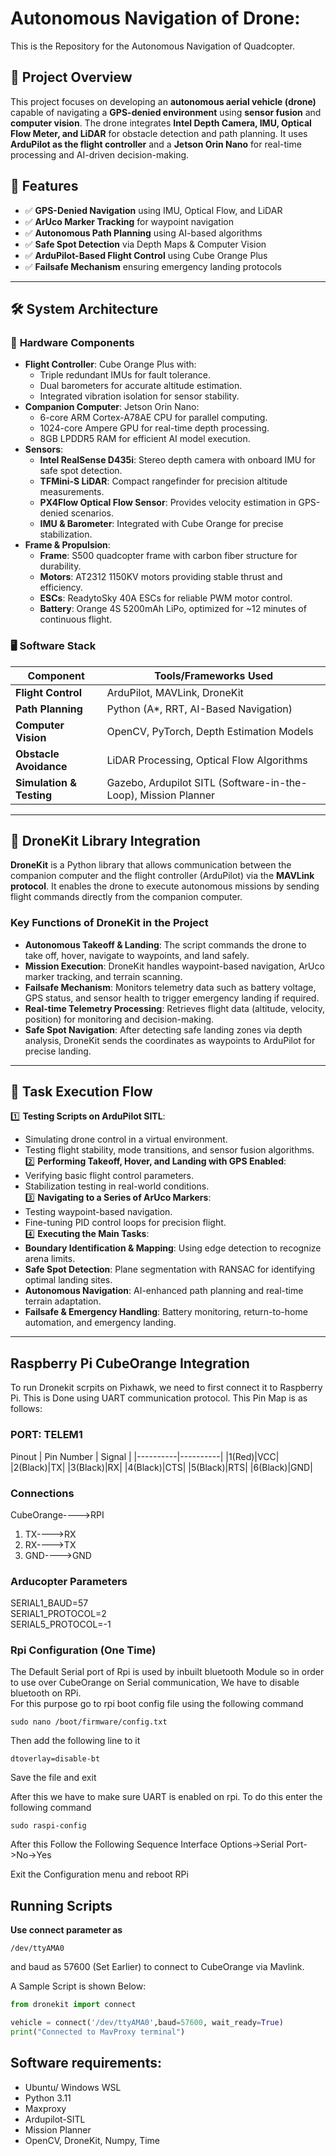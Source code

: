 # Autonomous Navigation of Drone:
This is the Repository for the Autonomous Navigation of Quadcopter.

## 🚀 Project Overview
This project focuses on developing an **autonomous aerial vehicle (drone)** capable of navigating a **GPS-denied environment** using **sensor fusion** and **computer vision**. The drone integrates **Intel Depth Camera, IMU, Optical Flow Meter, and LiDAR** for obstacle detection and path planning. It uses **ArduPilot as the flight controller** and a **Jetson Orin Nano** for real-time processing and AI-driven decision-making.

## 🌟 Features
- ✅ **GPS-Denied Navigation** using IMU, Optical Flow, and LiDAR
- ✅ **ArUco Marker Tracking** for waypoint navigation
- ✅ **Autonomous Path Planning** using AI-based algorithms
- ✅ **Safe Spot Detection** via Depth Maps & Computer Vision
- ✅ **ArduPilot-Based Flight Control** using Cube Orange Plus
- ✅ **Failsafe Mechanism** ensuring emergency landing protocols

---

## 🛠️ System Architecture

### 📡 **Hardware Components**
- **Flight Controller**: Cube Orange Plus with:
  - Triple redundant IMUs for fault tolerance.
  - Dual barometers for accurate altitude estimation.
  - Integrated vibration isolation for sensor stability.
- **Companion Computer**: Jetson Orin Nano:
  - 6-core ARM Cortex-A78AE CPU for parallel computing.
  - 1024-core Ampere GPU for real-time depth processing.
  - 8GB LPDDR5 RAM for efficient AI model execution.
- **Sensors**:
  - **Intel RealSense D435i**: Stereo depth camera with onboard IMU for safe spot detection.
  - **TFMini-S LiDAR**: Compact rangefinder for precision altitude measurements.
  - **PX4Flow Optical Flow Sensor**: Provides velocity estimation in GPS-denied scenarios.
  - **IMU & Barometer**: Integrated with Cube Orange for precise stabilization.
- **Frame & Propulsion**:
  - **Frame**: S500 quadcopter frame with carbon fiber structure for durability.
  - **Motors**: AT2312 1150KV motors providing stable thrust and efficiency.
  - **ESCs**: ReadytoSky 40A ESCs for reliable PWM motor control.
  - **Battery**: Orange 4S 5200mAh LiPo, optimized for ~12 minutes of continuous flight.

### 🖥️ **Software Stack**
| Component              | Tools/Frameworks Used |
|------------------------|----------------------|
| **Flight Control**     | ArduPilot, MAVLink, DroneKit |
| **Path Planning**      | Python (A*, RRT, AI-Based Navigation) |
| **Computer Vision**    | OpenCV, PyTorch, Depth Estimation Models |
| **Obstacle Avoidance** | LiDAR Processing, Optical Flow Algorithms |
| **Simulation & Testing** | Gazebo, Ardupilot SITL (Software-in-the-Loop), Mission Planner |

---

## 📜 DroneKit Library Integration

**DroneKit** is a Python library that allows communication between the companion computer and the flight controller (ArduPilot) via the **MAVLink protocol**. It enables the drone to execute autonomous missions by sending flight commands directly from the companion computer.

### **Key Functions of DroneKit in the Project**
- **Autonomous Takeoff & Landing**: The script commands the drone to take off, hover, navigate to waypoints, and land safely.
- **Mission Execution**: DroneKit handles waypoint-based navigation, ArUco marker tracking, and terrain scanning.
- **Failsafe Mechanism**: Monitors telemetry data such as battery voltage, GPS status, and sensor health to trigger emergency landing if required.
- **Real-time Telemetry Processing**: Retrieves flight data (altitude, velocity, position) for monitoring and decision-making.
- **Safe Spot Navigation**: After detecting safe landing zones via depth analysis, DroneKit sends the coordinates as waypoints to ArduPilot for precise landing.

---

## 🔄 Task Execution Flow
1️⃣ **Testing Scripts on ArduPilot SITL**:
   - Simulating drone control in a virtual environment.
   - Testing flight stability, mode transitions, and sensor fusion algorithms.<br>
2️⃣ **Performing Takeoff, Hover, and Landing with GPS Enabled**:
   - Verifying basic flight control parameters.
   - Stabilization testing in real-world conditions.<br>
3️⃣ **Navigating to a Series of ArUco Markers**:
   - Testing waypoint-based navigation.
   - Fine-tuning PID control loops for precision flight.<br>
4️⃣ **Executing the Main Tasks**:
   - **Boundary Identification & Mapping**: Using edge detection to recognize arena limits.
   - **Safe Spot Detection**: Plane segmentation with RANSAC for identifying optimal landing sites.
   - **Autonomous Navigation**: AI-enhanced path planning and real-time terrain adaptation.
   - **Failsafe & Emergency Handling**: Battery monitoring, return-to-home automation, and emergency landing.

---


## Raspberry Pi CubeOrange Integration
To run Dronekit scrpits on Pixhawk, we need to first connect it to Raspberry Pi. This is Done using UART communication protocol. This Pin Map is as follows:   
### PORT:  **TELEM1**
Pinout
| Pin Number | Signal |
|----------|----------|
|1(Red)|VCC|
|2(Black)|TX|
|3(Black)|RX|
|4(Black)|CTS|
|5(Black)|RTS|
|6(Black)|GND|
### Connections
CubeOrange---->RPI   
1. TX---->RX
2. RX---->TX
3. GND---->GND

### Arducopter Parameters
SERIAL1_BAUD=57  
SERIAL1_PROTOCOL=2  
SERIAL5_PROTOCOL=-1  

### Rpi Configuration (One Time)
The Default Serial port of Rpi is used by inbuilt bluetooth Module so in order to use over CubeOrange on Serial communication, We have to disable bluetooth on RPi.   
For this purpose go to rpi boot config file using the following command
```
sudo nano /boot/firmware/config.txt
```
Then add the following line to it 
```
dtoverlay=disable-bt
```
Save the file and exit 

After this we have to make sure UART is enabled on rpi. To do this enter the following command
```
sudo raspi-config
```
After this Follow the Following Sequence
Interface Options->Serial Port->No->Yes

Exit the Configuration menu and reboot RPi

## Running Scripts
**Use connect parameter as**
```
/dev/ttyAMA0
```
and baud as 57600 (Set Earlier) to connect to CubeOrange via Mavlink.

A Sample Script is shown Below:  
```python
from dronekit import connect

vehicle = connect('/dev/ttyAMA0',baud=57600, wait_ready=True)
print("Connected to MavProxy terminal")
```



## Software requirements:
- Ubuntu/ Windows WSL
- Python 3.11
- Maxproxy
- Ardupilot-SITL
- Mission Planner
- OpenCV, DroneKit, Numpy, Time
